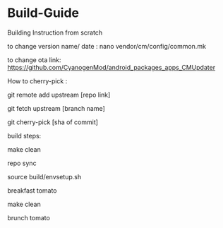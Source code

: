# Build-Guide
Building Instruction from scratch

to change version name/ date :
nano vendor/cm/config/common.mk

to change ota link:
https://github.com/CyanogenMod/android_packages_apps_CMUpdater

How to cherry-pick :

git remote add upstream [repo link]

git fetch upstream [branch name]

git cherry-pick [sha of commit]

build steps:

make clean

repo sync

source build/envsetup.sh

breakfast tomato

make clean

brunch tomato

